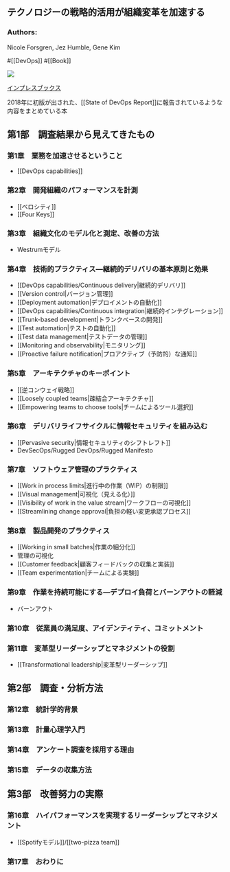 ## テクノロジーの戦略的活用が組織変革を加速する

### Authors:
Nicole Forsgren, Jez Humble, Gene Kim

#[[DevOps]] #[[Book]]

![](https://img.ips.co.jp/ij/18/1118101029/1118101029-520x.jpg)

[インプレスブックス](https://book.impress.co.jp/books/1118101029)

2018年に初版が出された、[[State of DevOps Report]]に報告されているような内容をまとめている本

## 第1部　調査結果から見えてきたもの
### 第1章　業務を加速させるということ
- [[DevOps capabilities]]
### 第2章　開発組織のパフォーマンスを計測
- [[ベロシティ]]
- [[Four Keys]]
### 第3章　組織文化のモデル化と測定、改善の方法
- Westrumモデル
### 第4章　技術的プラクティス―継続的デリバリの基本原則と効果
- [[DevOps capabilities/Continuous delivery|継続的デリバリ]]
- [[Version control|バージョン管理]]
- [[Deployment automation|デプロイメントの自動化]] 
- [[DevOps capabilities/Continuous integration|継続的インテグレーション]]
- [[Trunk-based development|トランクベースの開発]]
- [[Test automation|テストの自動化]]
- [[Test data management|テストデータの管理]]
- [[Monitoring and observability|モニタリング]]
- [[Proactive failure notification|プロアクティブ（予防的）な通知]]
### 第5章　アーキテクチャのキーポイント
- [[逆コンウェイ戦略]]
- [[Loosely coupled teams|疎結合アーキテクチャ]]
- [[Empowering teams to choose tools|チームによるツール選択]]
### 第6章　デリバリライフサイクルに情報セキュリティを組み込む
- [[Pervasive security|情報セキュリティのシフトレフト]]
- DevSecOps/Rugged DevOps/Rugged Manifesto
### 第7章　ソフトウェア管理のプラクティス
- [[Work in process limits|進行中の作業（WIP）の制限]]
- [[Visual management|可視化（見える化）]]
- [[Visibility of work in the value stream|ワークフローの可視化]]
- [[Streamlining change approval|負担の軽い変更承認プロセス]]
### 第8章　製品開発のプラクティス
- [[Working in small batches|作業の細分化]]
- 管理の可視化
- [[Customer feedback|顧客フィードバックの収集と実装]]
- [[Team experimentation|チームによる実験]]
### 第9章　作業を持続可能にする―デプロイ負荷とバーンアウトの軽減
- バーンアウト
### 第10章　従業員の満足度、アイデンティティ、コミットメント
### 第11章　変革型リーダーシップとマネジメントの役割
- [[Transformational leadership|変革型リーダーシップ]]

## 第2部　調査・分析方法
### 第12章　統計学的背景
### 第13章　計量心理学入門
### 第14章　アンケート調査を採用する理由
### 第15章　データの収集方法

## 第3部　改善努力の実際
### 第16章　ハイパフォーマンスを実現するリーダーシップとマネジメント
- [[Spotifyモデル]]/[[two-pizza team]]
### 第17章　おわりに